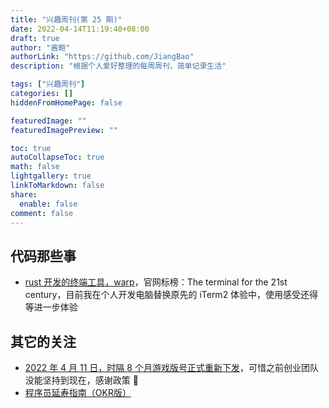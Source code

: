 ```yaml
---
title: "兴趣周刊(第 25 期)"
date: 2022-04-14T11:19:40+08:00
draft: true
author: "酱鲍"
authorLink: "https://github.com/JiangBao"
description: "根据个人爱好整理的每周周刊，简单记录生活"

tags: ["兴趣周刊"]
categories: []
hiddenFromHomePage: false

featuredImage: ""
featuredImagePreview: ""

toc: true
autoCollapseToc: true
math: false
lightgallery: true
linkToMarkdown: false
share:
  enable: false
comment: false
---
```


<!--more-->

## 代码那些事
* [rust 开发的终端工具，warp](https://www.warp.dev/)，官网标榜：The terminal for the 21st century，目前我在个人开发电脑替换原先的 iTerm2 体验中，使用感受还得等进一步体验

## 其它的关注
* [2022 年 4 月 11 日，时隔 8 个月游戏版号正式重新下发](https://www.zhihu.com/question/527302716)，可惜之前创业团队没能坚持到现在，感谢政策 👏
* [程序员延寿指南（OKR版）](https://github.com/geekan/HowToLiveLonger)